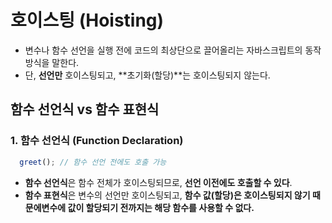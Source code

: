 # 호이스팅 (Hoisting)
- 변수나 함수 선언을 실행 전에 코드의 최상단으로 끌어올리는 자바스크립트의 동작 방식을 말한다.
- 단, **선언만** 호이스팅되고, **초기화(할당)**는 호이스팅되지 않는다.

## 함수 선언식 vs 함수 표현식

### 1. 함수 선언식 (Function Declaration)
```javascript
  greet(); // 함수 선언 전에도 호출 가능
```

- **함수 선언식**은 함수 전체가 호이스팅되므로, **선언 이전에도 호출할 수 있다**.
- **함수 표현식**은 변수의 선언만 호이스팅되고, **함수 값(할당)**은 호이스팅되지 않기 때문에**변수에 값이 할당되기 전까지는 해당 함수를 사용할 수 없다.**
